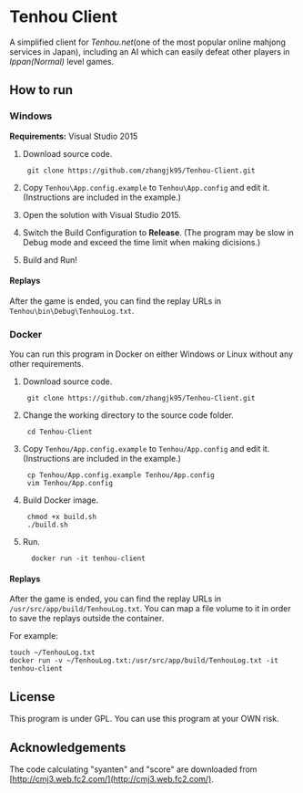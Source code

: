 # Tenhou Client
A simplified client for *Tenhou.net*(one of the most popular online mahjong services in Japan), including an AI which can easily defeat other players in *Ippan(Normal)* level games.

## How to run

### Windows

**Requirements:** Visual Studio 2015

1. Download source code.

		git clone https://github.com/zhangjk95/Tenhou-Client.git
		
2. Copy `Tenhou\App.config.example` to `Tenhou\App.config` and edit it. (Instructions are included in the example.)
3. Open the solution with Visual Studio 2015.
4. Switch the Build Configuration to **Release**. (The program may be slow in Debug mode and exceed the time limit when making dicisions.)
5. Build and Run!

#### Replays

After the game is ended, you can find the replay URLs in `Tenhou\bin\Debug\TenhouLog.txt`.

### Docker 

You can run this program in Docker on either Windows or Linux without any other requirements.

1. Download source code.

		git clone https://github.com/zhangjk95/Tenhou-Client.git
		
2. Change the working directory to the source code folder.

		cd Tenhou-Client

3. Copy `Tenhou/App.config.example` to `Tenhou/App.config` and edit it. (Instructions are included in the example.)

		cp Tenhou/App.config.example Tenhou/App.config
		vim Tenhou/App.config

4. Build Docker image.

		chmod +x build.sh
		./build.sh

5. Run.

		 docker run -it tenhou-client
		 
#### Replays

After the game is ended, you can find the replay URLs in `/usr/src/app/build/TenhouLog.txt`. You can map a file volume to it in order to save the replays outside the container.

For example:

	touch ~/TenhouLog.txt
	docker run -v ~/TenhouLog.txt:/usr/src/app/build/TenhouLog.txt -it tenhou-client
	
## License

This program is under GPL. You can use this program at your OWN risk.

## Acknowledgements

The code calculating "syanten" and "score" are downloaded from [http://cmj3.web.fc2.com/](http://cmj3.web.fc2.com/).
